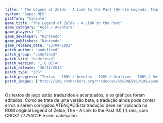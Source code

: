 ```yaml
---
title: " The Legend of Zelda - A Link to the Past (Hyrule Legends, Trans-Center e Monkey's Traduções)"
system: "Super NES"
platform: "Console"
game_title: "The Legend of Zelda - A Link to the Past"
game_category: "Ação / Aventura"
game_players: "1"
game_developer: "Nintendo"
game_publisher: "Nintendo"
game_release_date: "13/04/1992"
patch_author: "undefined"
patch_group: "undefined"
patch_site: "undefined"
patch_version: "1.0 BETA"
patch_release: "30/12/2014"
patch_type: "IPS"
patch_progress: "Textos - 100% / Acentos - 100% / Gráficos - 100% / Revisão - 100%"
patch_images: ["http://img.romhackers.org/traducoes/%5BSNES%5D%20Legend%20of%20Zelda,%20The%20-%20A%20Link%20to%20the%20Past%20-%20Hyrule%20Legends,%20Trans-Center%20e%20Monkey's%20Tradu%C3%A7%C3%B5es%20-%201.png","http://img.romhackers.org/traducoes/%5BSNES%5D%20Legend%20of%20Zelda,%20The%20-%20A%20Link%20to%20the%20Past%20-%20Hyrule%20Legends,%20Trans-Center%20e%20Monkey's%20Tradu%C3%A7%C3%B5es%20-%202.png","http://img.romhackers.org/traducoes/%5BSNES%5D%20Legend%20of%20Zelda,%20The%20-%20A%20Link%20to%20the%20Past%20-%20Hyrule%20Legends,%20Trans-Center%20e%20Monkey's%20Tradu%C3%A7%C3%B5es%20-%203.png"]
---
```

Os textos do jogo estão traduzidos e acentuados, e os gráficos foram editados. Como se trata de uma versão beta, a tradução ainda pode conter erros a serem corrigidos.ATENÇÃO:Esta tradução deve ser aplicada na ROM original Legend of Zelda, The - A Link to the Past (U) [!].smc, com CRC32 777AAC2F e sem cabeçalho.